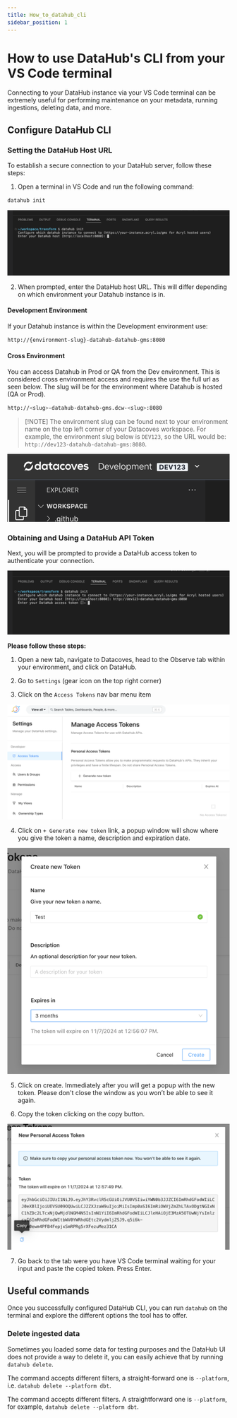 ```yaml
---
title: How_to_datahub_cli
sidebar_position: 1
---
```



# How to use DataHub's CLI from your VS Code terminal

Connecting to your DataHub instance via your VS Code terminal can be extremely useful for performing maintenance on your metadata, running ingestions, deleting data, and more.

## Configure DataHub CLI

### Setting the DataHub Host URL

To establish a secure connection to your DataHub server, follow these steps:

1. Open a terminal in VS Code and run the following command:

```bash
datahub init
```
![DataHub init](assets/datahub-init.png)

2. When prompted, enter the DataHub host URL. This will differ depending on which environment your Datahub instance is in.

#### Development Environment 

If your Datahub instance is within the Development environment use:

```bash
http://{environment-slug}-datahub-datahub-gms:8080
```

#### Cross Environment 

You can access Datahub in Prod or QA from the Dev environment. This is considered cross environment access and requires the use the full url as seen below. The slug will be for the environment where Datahub is hosted (QA or Prod). 

```bash
http://<slug>-datahub-datahub-gms.dcw-<slug>:8080
```

>[!NOTE] The environment slug can be found next to your environment name on the top left corner of your Datacoves workspace. For example, the environment slug below is `DEV123`, so the URL would be: `http://dev123-datahub-datahub-gms:8080`.

![Environment slug](assets/datahub-env-slug.png)

### Obtaining and Using a DataHub API Token

Next, you will be prompted to provide a DataHub access token to authenticate your connection.

![DataHub token](assets/datahub-token.png)

**Please follow these steps:**

1. Open a new tab, navigate to Datacoves, head to the Observe tab within your environment, and click on DataHub.

2. Go to `Settings` (gear icon on the top right corner)

3. Click on the `Access Tokens` nav bar menu item

![DataHub access tokens](assets/datahub-access-tokens.png)

4. Click on `+ Generate new token` link, a popup window will show where you give the token a name, description and expiration date.

![DataHub new token](assets/datahub-new-token.png)

5. Click on create. Immediately after you will get a popup with the new token. Please don't close the window as you won’t be able to see it again.

6. Copy the token clicking on the copy button. 

![DataHub copy token](assets/datahub-copy-token.png)

7. Go back to the tab were you have VS Code terminal waiting for your input and paste the copied token. Press Enter.

## Useful commands

Once you successfully configured DataHub CLI, you can run `datahub` on the terminal and explore the different options the tool has to offer.

### Delete ingested data

Sometimes you loaded some data for testing purposes and the DataHub UI does not provide a way to delete it, you can easily achieve that by running `datahub delete`.

The command accepts different filters, a straight-forward one is `--platform`, i.e. `datahub delete --platform dbt`.

The command accepts different filters. A straightforward one is `--platform`, for example, `datahub delete --platform dbt`.
